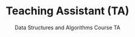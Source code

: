 ---
title: 'Teaching Assistant (TA)'
startDate: '2019-09-08'
endDate: '2019-12-05'
tags: ['c++', 'data structures']
type: 'work'
subtitle: 'Data Structures and Algorithms Course TA'
exists: false
---